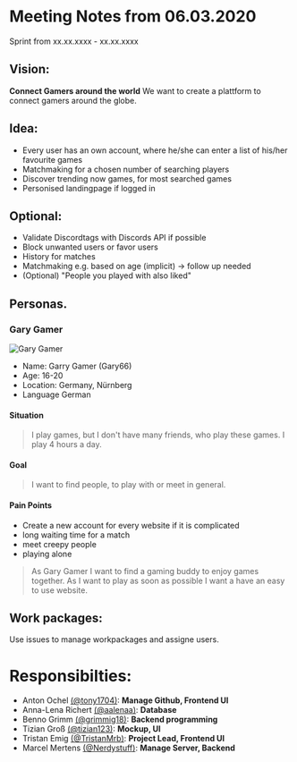 # Meeting Notes from 06.03.2020

Sprint from xx.xx.xxxx - xx.xx.xxxx

## Vision:
**Connect Gamers around the world**
We want to create a plattform to connect gamers around the globe.

## Idea:
- Every user has an own account, where he/she can enter a list of his/her favourite games
- Matchmaking for a chosen number of searching players
- Discover trending now games, for most searched games
- Personised landingpage if logged in

## Optional:
- Validate Discordtags with Discords API if possible
- Block unwanted users or favor users
- History for matches
- Matchmaking e.g. based on age (implicit) -> follow up needed
- (Optional) "People you played with also liked"

## Personas.

### Gary Gamer
![Gary Gamer](https://2.bp.blogspot.com/-ZSGiibN6RVM/UoEsn_EojrI/AAAAAAAAFSs/QimaAZElHxQ/s1600/Hardcore+gamer+header.png)

- Name: Garry Gamer (Gary66)
- Age: 16-20
- Location: Germany, Nürnberg
- Language German

#### Situation
> I play games, but I don't have many friends, who play these games. I play 4 hours a day.

#### Goal
> I want to find people, to play with or meet in general. 

#### Pain Points
- Create a new account for every website if it is complicated
- long waiting time for a match
- meet creepy people
- playing alone

> As Gary Gamer I want to find a gaming buddy to enjoy games together. As I want to play as soon as possible I want a have an easy to use website.

## Work packages:
Use issues to manage workpackages and assigne users.

# Responsibilties:
- Anton Ochel [(@tony1704)](https://github.com/Tony1704): **Manage Github, Frontend UI**
- Anna-Lena Richert [(@aalenaa)](https://github.com/aalenaa): **Database**
- Benno Grimm [(@grimmig18)](https://github.com/Grimmig18): **Backend programming**
- Tizian Groß [(@tizian123)](https://github.com/tizian123): **Mockup, UI**
- Tristan Emig [(@TristanMrb)](https://github.com/TristanMrb): **Project Lead, Frontend UI**
- Marcel Mertens [(@Nerdystuff)](https://github.com/NerdyStuff): **Manage Server, Backend**
